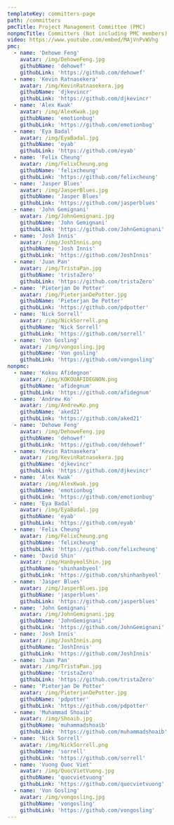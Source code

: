 ```yaml
---
templateKey: committers-page
path: /committers
pmcTitle: Project Management Committee (PMC)
nonpmcTitle: Committers (Not including PMC members)
video: https://www.youtube.com/embed/MAjVnPvWVhg
pmc:
  - name: 'Dehowe Feng'
    avatar: /img/DehoweFeng.jpg
    githubName: 'dehowef'
    githubLink: 'https://github.com/dehowef'
  - name: 'Kevin Ratnasekera'
    avatar: /img/KevinRatnasekera.jpg
    githubName: 'djkevincr'
    githubLink: 'https://github.com/djkevincr'
  - name: 'Alex Kwak'
    avatar: /img/AlexKwak.jpg
    githubName: 'emotionbug'
    githubLink: 'https://github.com/emotionbug'
  - name: 'Eya Badal'
    avatar: /img/EyaBadal.jpg
    githubName: 'eyab'
    githubLink: 'https://github.com/eyab'
  - name: 'Felix Cheung'
    avatar: /img/FelixCheung.png
    githubName: 'felixcheung'
    githubLink: 'https://github.com/felixcheung'
  - name: 'Jasper Blues'
    avatar: /img/JasperBlues.jpg
    githubName: 'Jasper Blues'
    githubLink: 'https://github.com/jasperblues'
  - name: 'John Gemignani'
    avatar: /img/JohnGemignani.jpg
    githubName: 'John Gemignani'
    githubLink: 'https://github.com/JohnGemignani'
  - name: 'Josh Innis'
    avatar: /img/JoshInnis.png
    githubName: 'Josh Innis'
    githubLink: 'https://github.com/JoshInnis'
  - name: 'Juan Pan'
    avatar: /img/TristaPan.jpg
    githubName: 'tristaZero'
    githubLink: 'https://github.com/tristaZero'
  - name: 'Pieterjan De Potter'
    avatar: /img/PieterjanDePotter.jpg
    githubName: 'Pieterjan De Potter'
    githubLink: 'https://github.com/pdpotter'
  - name: 'Nick Sorrell'
    avatar: /img/NickSorrell.png
    githubName: 'Nick Sorrell'
    githubLink: 'https://github.com/sorrell'
  - name: 'Von Gosling'
    avatar: /img/vongosling.jpg
    githubName: 'Von gosling'
    githubLink: 'https://github.com/vongosling' 
nonpmc:
  - name: 'Kokou Afidegnon'
    avatar: /img/KOKOUAFIDEGNON.png
    githubName: 'afidegnum'
    githubLink: 'https://github.com/afidegnum'
  - name: 'Andrew Ko'
    avatar: /img/AndrewKo.png
    githubName: 'aked21'
    githubLink: 'https://github.com/aked21'
  - name: 'Dehowe Feng'
    avatar: /img/DehoweFeng.jpg
    githubName: 'dehowef'
    githubLink: 'https://github.com/dehowef'
  - name: 'Kevin Ratnasekera'
    avatar: /img/KevinRatnasekera.jpg
    githubName: 'djkevincr'
    githubLink: 'https://github.com/djkevincr'
  - name: 'Alex Kwak'
    avatar: /img/AlexKwak.jpg
    githubName: 'emotionbug'
    githubLink: 'https://github.com/emotionbug'
  - name: 'Eya Badal'
    avatar: /img/EyaBadal.jpg
    githubName: 'eyab'
    githubLink: 'https://github.com/eyab'
  - name: 'Felix Cheung'
    avatar: /img/FelixCheung.png
    githubName: 'felixcheung'
    githubLink: 'https://github.com/felixcheung'
  - name: 'David Shin'
    avatar: /img/HanbyeolShin.jpg
    githubName: 'shinhanbyeol'
    githubLink: 'https://github.com/shinhanbyeol'
  - name: 'Jasper Blues'
    avatar: /img/JasperBlues.jpg
    githubName: 'jasperblues'
    githubLink: 'https://github.com/jasperblues'    
  - name: 'John Gemignani'
    avatar: /img/JohnGemignani.jpg
    githubName: 'JohnGemignani'
    githubLink: 'https://github.com/JohnGemignani'
  - name: 'Josh Innis'
    avatar: /img/JoshInnis.png
    githubName: 'JoshInnis'
    githubLink: 'https://github.com/JoshInnis'
  - name: 'Juan Pan'
    avatar: /img/TristaPan.jpg
    githubName: 'tristaZero'
    githubLink: 'https://github.com/tristaZero'
  - name: 'Pieterjan De Potter'
    avatar: /img/PieterjanDePotter.jpg
    githubName: 'pdpotter'
    githubLink: 'https://github.com/pdpotter'
  - name: 'Muhammad Shoaib'
    avatar: /img/Shoaib.jpg
    githubName: 'muhammadshoaib'
    githubLink: 'https://github.com/muhammadshoaib'    
  - name: 'Nick Sorrell'
    avatar: /img/NickSorrell.png
    githubName: 'sorrell'
    githubLink: 'https://github.com/sorrell'    
  - name: 'Vuong Quoc Viet'
    avatar: /img/QuocVietVuong.jpg
    githubName: 'quocvietvuong'
    githubLink: 'https://github.com/quocvietvuong'    
  - name: 'Von Gosling'
    avatar: /img/vongosling.jpg
    githubName: 'vongosling'
    githubLink: 'https://github.com/vongosling'    
---
```


